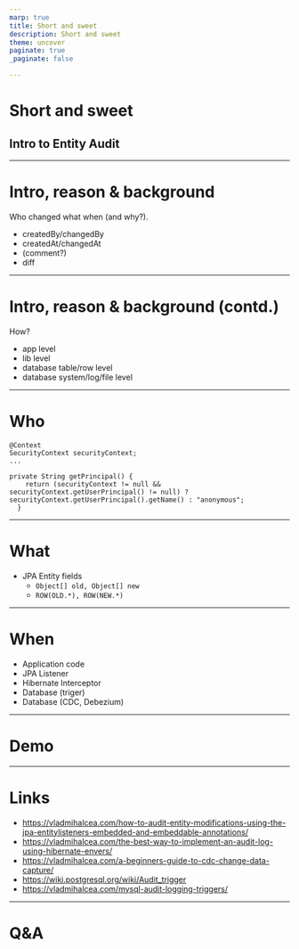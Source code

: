```yaml
---
marp: true
title: Short and sweet
description: Short and sweet
theme: uncover
paginate: true
_paginate: false

---
```


# Short and sweet

## Intro to Entity Audit

---

# Intro, reason & background

Who changed what when (and why?).

* createdBy/changedBy
* createdAt/changedAt
* (comment?)
* diff

---

# Intro, reason & background (contd.)

How?

* app level
* lib level
* database table/row level
* database system/log/file level

---

# Who

```
@Context
SecurityContext securityContext;
...

private String getPrincipal() {
    return (securityContext != null && securityContext.getUserPrincipal() != null) ? securityContext.getUserPrincipal().getName() : "anonymous";
  }
```

---

# What

* JPA Entity fields
  * `Object[] old, Object[] new`
  * `ROW(OLD.*), ROW(NEW.*)`

---

# When

* Application code
* JPA Listener
* Hibernate Interceptor
* Database (triger)
* Database (CDC, Debezium)

---

# Demo

---

# Links

* https://vladmihalcea.com/how-to-audit-entity-modifications-using-the-jpa-entitylisteners-embedded-and-embeddable-annotations/
* https://vladmihalcea.com/the-best-way-to-implement-an-audit-log-using-hibernate-envers/
* https://vladmihalcea.com/a-beginners-guide-to-cdc-change-data-capture/
* https://wiki.postgresql.org/wiki/Audit_trigger
* https://vladmihalcea.com/mysql-audit-logging-triggers/

---

# Q&A